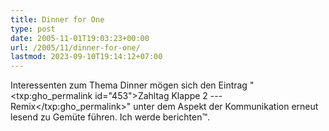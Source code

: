 ```yaml
---
title: Dinner for One
type: post
date: 2005-11-01T19:03:23+00:00
url: /2005/11/dinner-for-one/
lastmod: 2023-09-10T19:14:12+07:00
---
```

Interessenten zum Thema Dinner mögen sich den Eintrag "<txp:gho_permalink id="453">Zahltag Klappe 2 --- Remix</txp:gho_permalink>" unter dem Aspekt der Kommunikation erneut lesend zu Gemüte führen. Ich werde berichten&trade;.
